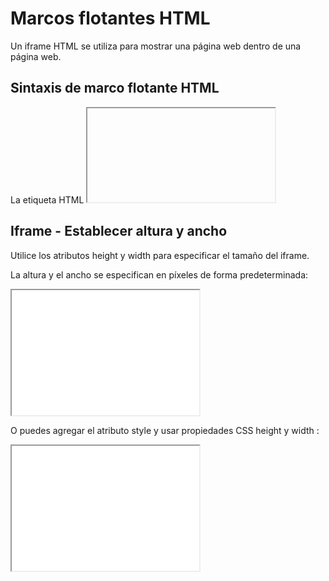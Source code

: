 # Marcos flotantes HTML

Un iframe HTML se utiliza para mostrar una página web dentro de una página web.

## Sintaxis de marco flotante HTML
La etiqueta HTML <iframe> especifica un marco en línea.

Un marco en línea se utiliza para incrustar otro documento dentro del documento HTML actual.

Sintaxis
<iframe src="url" title="description"></iframe>

## Iframe - Establecer altura y ancho
Utilice los atributos height y width para especificar el tamaño del iframe.

La altura y el ancho se especifican en píxeles de forma predeterminada:

<iframe src="demo_iframe.htm" height="200" width="300" title="Iframe Example"></iframe>

O puedes agregar el atributo style y usar propiedades CSS height y width :

<iframe src="demo_iframe.htm" style="height:200px;width:300px;" title="Iframe Example"></iframe>


